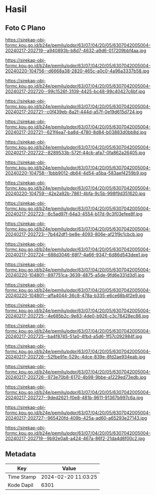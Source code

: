 # Hasil

## Foto C Plano

https://sirekap-obj-formc.kpu.go.id/b24e/pemilu/pdpr/63/07/04/20/05/6307042005004-20240217-202719--a940893b-b8d7-4632-a9d6-017209bbf4aa.jpg

https://sirekap-obj-formc.kpu.go.id/b24e/pemilu/pdpr/63/07/04/20/05/6307042005004-20240220-104756--d6668a38-2820-465c-a0c0-4a96a3337b58.jpg

https://sirekap-obj-formc.kpu.go.id/b24e/pemilu/pdpr/63/07/04/20/05/6307042005004-20240217-202720--99c1526f-3109-4425-bc48-99c40427c6bf.jpg

https://sirekap-obj-formc.kpu.go.id/b24e/pemilu/pdpr/63/07/04/20/05/6307042005004-20240217-202721--c0f439eb-8a2f-444d-a57f-0e19d615d724.jpg

https://sirekap-obj-formc.kpu.go.id/b24e/pemilu/pdpr/63/07/04/20/05/6307042005004-20240217-202721--621f4ea7-ba8d-4780-8d84-b03883d0bb8d.jpg

https://sirekap-obj-formc.kpu.go.id/b24e/pemilu/pdpr/63/07/04/20/05/6307042005004-20240217-202722--8289533b-572f-44cb-afa7-0fa862a26405.jpg

https://sirekap-obj-formc.kpu.go.id/b24e/pemilu/pdpr/63/07/04/20/05/6307042005004-20240220-104758--1bbb9012-db64-4d54-a5ba-583aef4259b9.jpg

https://sirekap-obj-formc.kpu.go.id/b24e/pemilu/pdpr/63/07/04/20/05/6307042005004-20240220-104759--42e2a92b-7861-4bfa-9c5b-998f9d351620.jpg

https://sirekap-obj-formc.kpu.go.id/b24e/pemilu/pdpr/63/07/04/20/05/6307042005004-20240217-202723--8c5ad97f-64a3-4554-b17d-9c3f03efee8f.jpg

https://sirekap-obj-formc.kpu.go.id/b24e/pemilu/pdpr/63/07/04/20/05/6307042005004-20240217-202723--7b442df1-be8e-4093-806e-af21f9c1cbcb.jpg

https://sirekap-obj-formc.kpu.go.id/b24e/pemilu/pdpr/63/07/04/20/05/6307042005004-20240217-202724--688d3046-68f7-4a66-9347-6d86d543dee1.jpg

https://sirekap-obj-formc.kpu.go.id/b24e/pemilu/pdpr/63/07/04/20/05/6307042005004-20240220-104801--897751ca-3639-4875-a5de-9fd6e331d3d1.jpg

https://sirekap-obj-formc.kpu.go.id/b24e/pemilu/pdpr/63/07/04/20/05/6307042005004-20240220-104801--affa4044-36c8-478a-b335-e6ce68b4f2e9.jpg

https://sirekap-obj-formc.kpu.go.id/b24e/pemilu/pdpr/63/07/04/20/05/6307042005004-20240217-202725--4e685b2c-9e83-4de0-b926-c3c78428ec86.jpg

https://sirekap-obj-formc.kpu.go.id/b24e/pemilu/pdpr/63/07/04/20/05/6307042005004-20240217-202725--ba4f8745-51a0-4fbd-a5d6-1f57c092984f.jpg

https://sirekap-obj-formc.kpu.go.id/b24e/pemilu/pdpr/63/07/04/20/05/6307042005004-20240217-202726--52fbe91e-529c-4dce-839e-8fd2ae934eab.jpg

https://sirekap-obj-formc.kpu.go.id/b24e/pemilu/pdpr/63/07/04/20/05/6307042005004-20240217-202726--973e70b8-6170-4b98-9bbe-a1229ed73edb.jpg

https://sirekap-obj-formc.kpu.go.id/b24e/pemilu/pdpr/63/07/04/20/05/6307042005004-20240217-202727--9ded2621-f0e8-481b-9611-91367b997c6a.jpg

https://sirekap-obj-formc.kpu.go.id/b24e/pemilu/pdpr/63/07/04/20/05/6307042005004-20240217-202727--965420fd-409b-425a-ad60-a65293e27143.jpg

https://sirekap-obj-formc.kpu.go.id/b24e/pemilu/pdpr/63/07/04/20/05/6307042005004-20240217-202719--9b92e0a8-a424-467a-86f2-21da4d8f00c2.jpg


## Metadata

| Key        | Value               |
| ---------- | ------------------- |
| Time Stamp | 2024-02-20 11:03:25 |
| Kode Dapil | 6301                |



